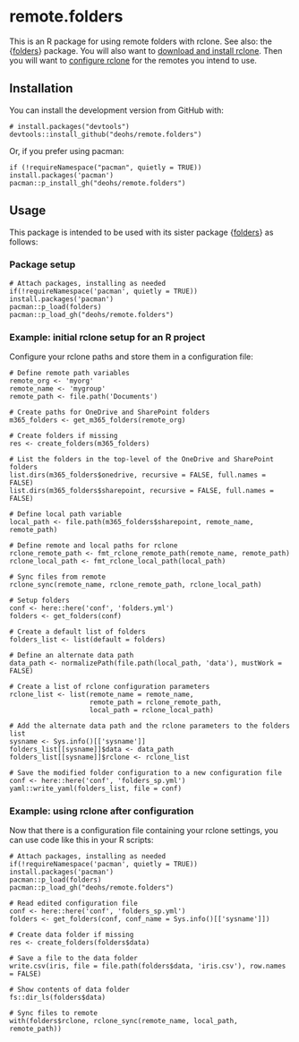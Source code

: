 # remote.folders

This is an R package for using remote folders with rclone. 
See also: the {[folders](https://github.com/deohs/folders/)} package. You will 
also want to [download and install rclone](https://rclone.org/install/). Then 
you will want to [configure rclone](https://rclone.org/docs/) for the remotes 
you intend to use.

## Installation

You can install the development version from GitHub with:

```
# install.packages("devtools")
devtools::install_github("deohs/remote.folders")
```
Or, if you prefer using pacman:

```
if (!requireNamespace("pacman", quietly = TRUE)) install.packages('pacman')
pacman::p_install_gh("deohs/remote.folders")
```

## Usage

This package is intended to be used with its sister package 
{[folders](https://github.com/deohs/folders/)} as follows:

### Package setup

```
# Attach packages, installing as needed
if(!requireNamespace('pacman', quietly = TRUE)) install.packages('pacman')
pacman::p_load(folders)
pacman::p_load_gh("deohs/remote.folders")
```

### Example: initial rclone setup for an R project

Configure your rclone paths and store them in a configuration file:

```
# Define remote path variables
remote_org <- 'myorg'
remote_name <- 'mygroup'
remote_path <- file.path('Documents')

# Create paths for OneDrive and SharePoint folders
m365_folders <- get_m365_folders(remote_org)

# Create folders if missing
res <- create_folders(m365_folders)

# List the folders in the top-level of the OneDrive and SharePoint folders
list.dirs(m365_folders$onedrive, recursive = FALSE, full.names = FALSE)
list.dirs(m365_folders$sharepoint, recursive = FALSE, full.names = FALSE)

# Define local path variable
local_path <- file.path(m365_folders$sharepoint, remote_name, remote_path)

# Define remote and local paths for rclone
rclone_remote_path <- fmt_rclone_remote_path(remote_name, remote_path)
rclone_local_path <- fmt_rclone_local_path(local_path)

# Sync files from remote
rclone_sync(remote_name, rclone_remote_path, rclone_local_path)

# Setup folders
conf <- here::here('conf', 'folders.yml')
folders <- get_folders(conf)

# Create a default list of folders
folders_list <- list(default = folders)

# Define an alternate data path
data_path <- normalizePath(file.path(local_path, 'data'), mustWork = FALSE)

# Create a list of rclone configuration parameters
rclone_list <- list(remote_name = remote_name, 
                    remote_path = rclone_remote_path, 
                    local_path = rclone_local_path)

# Add the alternate data path and the rclone parameters to the folders list
sysname <- Sys.info()[['sysname']]
folders_list[[sysname]]$data <- data_path
folders_list[[sysname]]$rclone <- rclone_list

# Save the modified folder configuration to a new configuration file
conf <- here::here('conf', 'folders_sp.yml')
yaml::write_yaml(folders_list, file = conf)
```

### Example: using rclone after configuration

Now that there is a configuration file containing your rclone settings, you 
can use code like this in your R scripts:

```
# Attach packages, installing as needed
if(!requireNamespace('pacman', quietly = TRUE)) install.packages('pacman')
pacman::p_load(folders)
pacman::p_load_gh("deohs/remote.folders")

# Read edited configuration file
conf <- here::here('conf', 'folders_sp.yml')
folders <- get_folders(conf, conf_name = Sys.info()[['sysname']])

# Create data folder if missing
res <- create_folders(folders$data)

# Save a file to the data folder
write.csv(iris, file = file.path(folders$data, 'iris.csv'), row.names = FALSE)

# Show contents of data folder
fs::dir_ls(folders$data)

# Sync files to remote
with(folders$rclone, rclone_sync(remote_name, local_path, remote_path))
```

